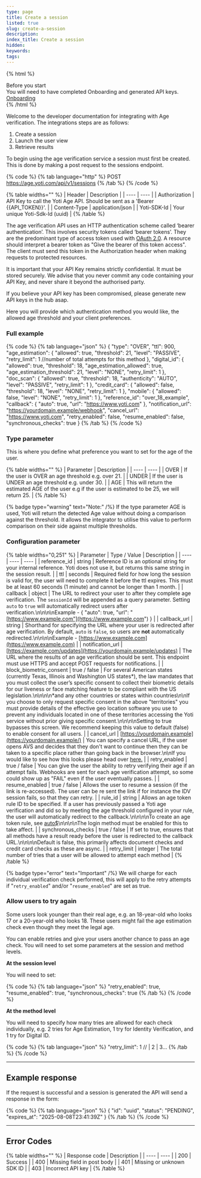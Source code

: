 ```yaml
---
type: page
title: Create a session
listed: true
slug: create-a-session
description: 
index_title: Create a session
hidden: 
keywords: 
tags: 
---
```


{% html %}
<div class="alert-BYS">
   <div class="alert-title" id="BYS">
      Before you start
   </div>
   <div class="alert-text" >
      You will need to have completed Onboarding and generated API keys. 
   </div>
   <div class="alert-links"> 
      <a href="https://developers.yoti.com/age-verification/getting-started"> Onboarding </a>
   </div>
</div>
{% /html %}

Welcome to the developer documentation for integrating with Age verification. The integrations steps are as follows:

1. Create a session
2. Launch the user view
3. Retrieve results

To begin using the age verification service a session must first be created. This is done by making a post request to the sessions endpoint.

{% code %}
{% tab language="http" %}
POST https://age.yoti.com/api/v1/sessions
{% /tab %}
{% /code %}

{% table widths="" %}
| Header | Description | 
| ---- | ---- | 
| Authorization | API Key to call the Yoti Age API. Should be sent as a 'Bearer {{API_TOKEN}}'. | 
| Content-Type | application/json | 
| Yoti-SDK-Id | Your unique Yoti-Sdk-Id (uuid) | 
{% /table %}

The age verification API uses an HTTP authentication scheme called ‘bearer authentication’. This involves security tokens called ‘bearer tokens’. They are the predominant type of access token used with [OAuth 2.0](https://oauth.net/2/). A resource should interpret a bearer token as "Give the bearer of this token access". The client must send this token in the Authorization header when making requests to protected resources.

It is important that your API Key remains strictly confidential. It must be stored securely. We advise that you never commit any code containing your API Key, and never share it beyond the authorised party.

If you believe your API key has been compromised, please generate new API keys in the hub asap. 

Here you will provide which authentication method you would like, the allowed age threshold and your client preferences.

### Full example

{% code %}
{% tab language="json" %}
{
    "type": "OVER",
  	"ttl": 900,
    "age_estimation": {
        "allowed": true,
        "threshold": 21,
        "level": "PASSIVE",
        "retry_limit": 1 //number of total attempts for this method
    },
    "digital_id": {
        "allowed": true,
        "threshold": 18,
        "age_estimation_allowed": true,
     	  "age_estimation_threshold": 21,
        "level": "NONE",
        "retry_limit": 1
    },
    "doc_scan": {
        "allowed": true,
        "threshold": 18,
        "authenticity": "AUTO",
        "level": "PASSIVE",
        "retry_limit": 1
    },
    "credit_card": {
        "allowed": false,
        "threshold": 18,
        "level": "NONE",
        "retry_limit": 1
    },
    "mobile": {
        "allowed": false,
        "level": "NONE",
        "retry_limit": 1
    },
    "reference_id": "over_18_example",
    "callback": {
       "auto": true,
       "url": "https://www.yoti.com"
    },
    "notification_url": "https://yourdomain.example/webhook",
    "cancel_url": "https://www.yoti.com",
    "retry_enabled": false,
    "resume_enabled": false,
    "synchronous_checks": true
}
{% /tab %}
{% /code %}

### Type parameter

This is where you define what preference you want to set for the age of the user.

{% table widths="" %}
| Parameter | Description | 
| ---- | ---- | 
| OVER | If the user is OVER an age threshold e.g. over 21. | 
| UNDER | If the user is UNDER an age threshold e.g. under 30. | 
| AGE | This will return the estimated AGE of the user e.g if the user is estimated to be 25, we will return 25. | 
{% /table %}

{% badge type="warning" text="Note:" /%} If the type parameter AGE is used, Yoti will return the detected Age value without doing a comparison against the threshold. It allows the integrator to utilise this value to perform comparison on their side against multiple thresholds.

### Configuration parameter

{% table widths="0,251" %}
| Parameter | Type / Value | Description | 
| ---- | ---- | ---- | 
| reference_id | string | Reference ID is an optional string for your internal reference. Yoti does not use it, but returns this same string in the session result. | 
| ttl | seconds | Required field for how long the session is valid for, the user will need to complete it before the ttl expires. This must be at least 60 seconds (1 minute) and cannot be longer than 1 month. | 
| callback | object | The URL to redirect your user to after they complete age verification. The `sessionId` will be appended as a query parameter. Setting `auto` to `true` will automatically redirect users after verification.\n\n\n\nExample - { "auto": true, "url": "[https://www.example.com"](https://www.example.com&quot;) } | 
| callback_url | string | Shorthand for specifying the URL where your user is redirected after age verification. By default, `auto` is `false`, so users are **not** automatically redirected.\n\n\n\nExample - [https://www.example.com](https://www.example.com) | 
| notification_url | [https://example.com/updates](https://yourdomain.example/updates) | The URL where the results of an age verification should be sent. This endpoint must use HTTPS and accept POST requests for notifications. | 
| block_biometric_consent | true / false | For several American states (currently Texas, Illinois and Washington US states*), the law mandates that you must collect the user’s specific consent to collect their biometric details for our liveness or face matching feature to be compliant with the US legislation.\n\n\n\n*and any other countries or states within countries\n\nIf you choose to only request specific consent in the above "territories" you must provide details of the effective geo location software you use to prevent any individuals located in one of these territories accessing the Yoti service without prior giving specific consent.\n\n\n\nSetting to true bypasses this screen. We recommend keeping this value to default (false) to enable consent for all users. | 
| cancel_url | [https://yourdomain.example](https://yourdomain.example/) | You can specify a cancel URL, if the user opens AVS and decides that they don't want to continue then they can be taken to a specific place rather than going back in the browser.\n\nIf you would like to see how this looks please head over [here.](https://developers.yoti.com/age-verification/customisation#cancel-url) | 
| retry_enabled | true / false | You can give the user the ability to retry verifying their age if an attempt fails. Webhooks are sent for each age verification attempt, so some could show up as "FAIL" even if the user eventually passes. | 
| resume_enabled | true / false | Allows the user to resume a session (if the link is re-accessed). The user can be re sent the link if for instance the IDV session fails, so that they can retry. | 
| rule_id | string | Allows an age token rule ID to be specified. If a user has previously passed a Yoti age verification and did so by meeting the age threshold configured in your rule, the user will automatically redirect to the callback.\n\n\n\nTo create an age token rule, see [auto$](/age-verification/age-tokens)\n\n\n\nThe login method must be enabled for this to take affect. | 
| synchronous_checks | true / false | If set to true, ensures that all methods have a result ready before the user is redirected to the callback URL.\n\n\n\nDefault is false, this primarily affects document checks and credit card checks as these are async. | 
| retry_limit | integer | The total number of tries that a user will be allowed to attempt each method | 
{% /table %}

{% badge type="error" text="Important" /%} We will charge for each individual verification check performed, this will apply to the retry attempts if "`retry_enabled`" and/or "`resume_enabled`" are set as true.

### Allow users to try again

Some users look younger than their real age, e.g. an 18-year-old who looks 17 or a 20-year-old who looks 18. These users might fail the age estimation check even though they meet the legal age. 

You can enable retries and give your users another chance to pass an age check. You will need to set some parameters at the session and method levels.

**At the session level**

You will need to set:

{% code %}
{% tab language="json" %}
"retry_enabled": true,
    "resume_enabled": true,
    "synchronous_checks": true
{% /tab %}
{% /code %}

**At the method level**

You will need to specify how many tries are allowed for each check individually, e.g. 2 tries for Age Estimation, 1 try for Identity Verification, and 1 try for Digital ID.

{% code %}
{% tab language="json" %}
"retry_limit": 1 // | 2 | 3...
{% /tab %}
{% /code %}

---

## Example response

If the request is successful and a session is generated the API will send a response in the form:

{% code %}
{% tab language="json" %}
{
    "id": "uuid",
    "status": "PENDING",
    "expires_at": "2025-08-08T23:41:39Z"
}
{% /tab %}
{% /code %}

---

## Error Codes

{% table widths="" %}
| Response code | Description | 
| ---- | ---- | 
| 200 | Success | 
| 400 | Missing field in post body | 
| 401 | Missing or unknown SDK ID | 
| 403 | Incorrect API key | 
{% /table %}